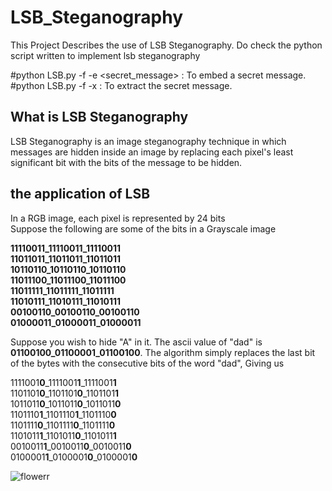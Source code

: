 # LSB_Steganography

This Project Describes the use of LSB Steganography.
Do check the python script written to implement lsb steganography

#python LSB.py -f <filename> -e <secret_message> : To embed a secret message.
  <br />
#python LSB.py -f <secretfile> -x : To extract the secret message.

## What is LSB Steganography
  LSB Steganography is an image steganography technique in which messages are hidden inside an image by replacing each pixel's least 
  significant bit with the bits of the message to be hidden.

## the application of LSB 
  In a RGB image, each pixel is represented by 24 bits <br />
  Suppose the following are some of the bits in a Grayscale image <br />
  
**11110011_11110011_11110011** <br />
**11011011_11011011_11011011**  <br />
**10110110_10110110_10110110** <br />
**11011100_11011100_11011100** <br />
**11011111_11011111_11011111** <br />
**11010111_11010111_11010111** <br />
**00100110_00100110_00100110** <br />
**01000011_01000011_01000011** <br />
  
Suppose you wish to hide "A" in it. The ascii value of "dad" is **01100100_01100001_01100100**.
The algorithm simply replaces the last bit of the bytes with the consecutive bits of the word "dad", Giving us

1111001**0**_1111001**1**_1111001**1** <br />
1101101**0**_1101101**0**_1101101**1**  <br />
1011011**0**_1011011**0**_1011011**0** <br />
1101110**1**_1101110**1**_1101110**0** <br />
1101111**0**_1101111**0**_1101111**0** <br />
1101011**1**_1101011**0**_1101011**1** <br />
0010011**1**_0010011**0**_0010011**0** <br />
0100001**1**_0100001**0**_0100001**0** <br />
  
  
![flowerr](https://user-images.githubusercontent.com/72939664/168488450-6b77daa9-25f9-43d9-8660-606180f87fb9.png)
